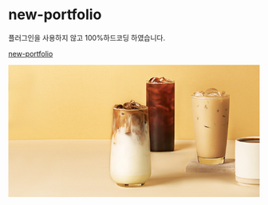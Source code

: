 # new-portfolio
플러그인을 사용하지 않고 100%하드코딩 하였습니다.


[new-portfolio](https://yellrim.github.io/new-portfolio/)

[![빽다방이미지](https://github.com/yellrim/paikdabang/blob/main/images/mmain_sec2.jpg?raw=true)](https://yellrim.github.io/paikdabang/)
